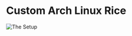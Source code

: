 # Custom Arch Linux Rice

![The Setup](https://github.com/UnluckyTech/Ddotfiles/master/images/screenshot.png)
